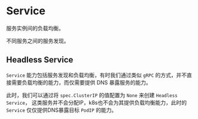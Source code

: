 # Service

服务实例间的负载均衡。

不同服务之间的服务发现。

## Headless Service
`Service` 能力包括服务发现和负载均衡，有时我们通过类似 `gRPC` 的方式，并不直接需要负载均衡的能力，而仅需要提供 DNS 暴露服务的能力。

此时，我们可以通过将 `spec.ClusterIP` 的值配置为 `None` 来创建 `Headless Service`，
这类服务并不会分配IP，k8s也不会为其提供负载均衡能力，此时的 `Service` 仅仅提供DNS暴露目标 `PodIP` 的能力。
